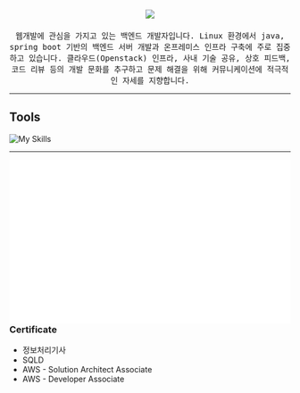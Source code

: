 <h2 align="center"> <img src="https://hits.seeyoufarm.com/api/count/incr/badge.svg?url=https%3A%2F%2Fgithub.com%2Fwlswo%2Fhit-counter&count_bg=GRAY&title_bg=%231976D2&icon=furrynetwork.svg&icon_color=WHITE&title=visited&edge_flat=false" align="center"/> </h2>
<p align="center">
  <samp> 웹개발에 관심을 가지고 있는 백엔드 개발자입니다. Linux 환경에서 java, spring boot 기반의 백엔드 서버 개발과 온프레미스 인프라 구축에 주로 집중하고 있습니다. 클라우드(Openstack) 인프라, 사내 기술 공유, 상호 피드백, 코드 리뷰 등의 개발 문화를 추구하고 문제 해결을 위해 커뮤니케이션에 적극적인 자세를 지향합니다.
  </samp>
  <br> 
</p>
<hr>


<h2 align="left"> Tools </h2>
<p align="center">
  
![My Skills](https://skillicons.dev/icons?i=linux,java,spring,mysql,aws)

</p>

<hr>
<img src="https://github.com/wlswo/github-stats/blob/master/generated/languages.svg#gh-dark-mode-only" align="right" />

### Certificate
- 정보처리기사
- SQLD
- AWS - Solution Architect Associate
- AWS - Developer Associate
